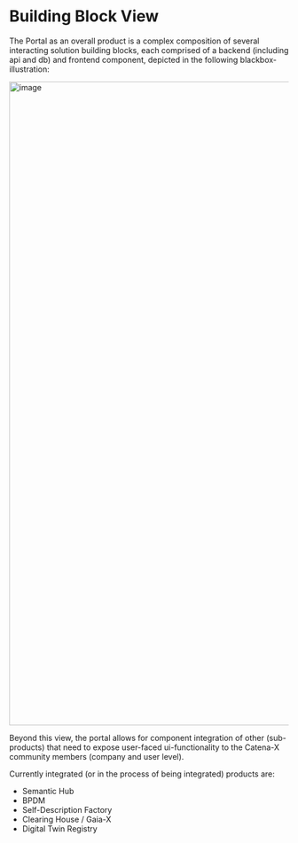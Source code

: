 # Building Block View

The Portal as an overall product is a complex composition of several interacting solution building blocks, each comprised of a backend (including api and db) and frontend component, depicted in the following blackbox-illustration:

<img width="1162" alt="image" src="https://user-images.githubusercontent.com/94133633/209236545-b8078e36-0ac6-472e-87c8-4da826e22e75.png">

Beyond this view, the portal allows for component integration of other (sub-products) that need to expose user-faced ui-functionality to the Catena-X community members (company and user level).

Currently integrated (or in the process of being integrated) products are:

* Semantic Hub
* BPDM
* Self-Description Factory
* Clearing House / Gaia-X
* Digital Twin Registry
